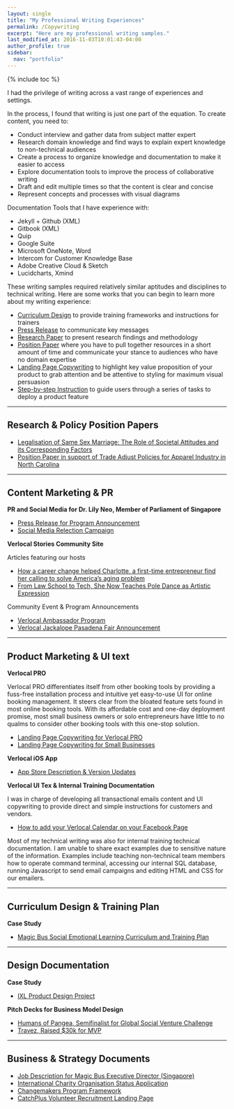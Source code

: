 ```yaml
---
layout: single
title: "My Professional Writing Experiences"
permalink: /Copywriting
excerpt: "Here are my professional writing samples."
last_modified_at: 2016-11-03T10:01:43-04:00
author_profile: true
sidebar:
  nav: "portfolio"
---
```


{% include toc %}

I had the privilege of writing across a vast range of experiences and settings.

In the process, I found that writing is just one part of the equation. To create content, you need to:
* Conduct interview and gather data from subject matter expert
* Research domain knowledge and find ways to explain expert knowledge to non-technical audiences
* Create a process to organize knowledge and documentation to make it easier to access
* Explore documentation tools to improve the process of collaborative writing
* Draft and edit multiple times so that the content is clear and concise
* Represent concepts and processes with visual diagrams

Documentation Tools that I have experience with:
* Jekyll + Github (XML)
* Gitbook (XML)
* Quip
* Google Suite
* Microsoft OneNote, Word
* Intercom for Customer Knowledge Base
* Adobe Creative Cloud & Sketch
* Lucidcharts, Xmind

These writing samples required relatively similar aptitudes and disciplines to technical writing. Here are some works that you can begin to learn more about my writing experience:
* [Curriculum Design](/curriculum) to provide training frameworks and instructions for trainers
* [Press Release](/pr) to communicate key messages
* [Research Paper](/research) to present research findings and methodology
* [Position Paper](/position) where you have to pull together resources in a short amount of time and communicate your stance to audiences who have no domain expertise
* [Landing Page Copywriting](https://www.verlocal.com/business) to highlight key value proposition of your product to grab attention and be attentive to styling for maximum visual persuasion
* [Step-by-step Instruction](http://stories.verlocal.com/2017/01/23/adding-verlocal-calendar-facebook-business-page/) to guide users through a series of tasks to deploy a product feature

<hr size="20">

## Research & Policy Position Papers


* [Legalisation of Same Sex Marriage: The Role of Societal Attitudes and its Corresponding Factors](/research)
* [Position Paper in support of Trade Adjust Policies for Apparel Industry in North Carolina](/policy)

<hr size="20">

## Content Marketing & PR

**PR and Social Media for Dr. Lily Neo, Member of Parliament of Singapore**

* [Press Release for Program Announcement](/pr)
* [Social Media Relection Campaign](/pr)


**Verlocal Stories Community Site**

Articles featuring our hosts
* [How a career change helped Charlotte, a first-time entrepreneur find her calling to solve America’s aging problem](http://stories.verlocal.com/2016/10/24/host-spotlight-charlotte-america-aging-problem/)
* [From Law School to Tech, She Now Teaches Pole Dance as Artistic Expression](http://stories.verlocal.com/2016/12/21/amy-pole-dancing-beauty/)

Community Event & Program Announcements
* [Verlocal Ambassador Program](http://stories.verlocal.com/2016/10/02/verlocal-ambassadors-sign-go-adventures-city-free/)
* [Verlocal Jackalope Pasadena Fair Announcement](https://www.jackalopeartfair.com/blog/2017/2/9/meet-verlocal)

<hr size="20">

## Product Marketing & UI text

**Verlocal PRO**

Verlocal PRO differentiates itself from other booking tools by providing a fuss-free installation process and intuitive yet easy-to-use UI for online booking management. It steers clear from the bloated feature sets found in most online booking tools. With its affordable cost and one-day deployment promise, most small business owners or solo entrepreneurs have little to no qualms to consider other booking tools with this one-stop solution.

* [Landing Page Copywriting for Verlocal PRO](https://www.verlocal.com/pro)
* [Landing Page Copywriting for Small Businesses](https://www.verlocal.com/business)

**Verlocal iOS App**

* [App Store Description & Version Updates](https://itunes.apple.com/us/app/verlocal/id1074593403?mt=8)

**Verlocal UI Tex & Internal Training Documentation**

I was in charge of developing all transactional emails content and UI copywriting to provide direct and simple instructions for customers and vendors.

* [How to add your Verlocal Calendar on your Facebook Page ](http://stories.verlocal.com/2017/01/23/adding-verlocal-calendar-facebook-business-page/)

Most of my technical writing was also for internal training technical documentation. I am unable to share exact examples due to sensitive nature of the information. Examples include teaching non-technical team members how to operate command terminal, accessing our internal SQL database, running Javascript to send email campaigns and editing HTML and CSS for our emailers.

<hr size="20">

## Curriculum Design & Training Plan

**Case Study**
* [Magic Bus Social Emotional Learning Curriculum and Training Plan](/curriculum)

<hr size="20">

## Design Documentation

**Case Study**
* [IXL Product Design Project](/ixl)

**Pitch Decks for Business Model Design**
* [Humans of Pangea, Semifinalist for Global Social Venture Challenge](/hop)
* [Travez, Raised $30k for MVP](/travez)

<hr size="20">

## Business & Strategy Documents

* [Job Description for Magic Bus Executive Director (Singapore)](/jd)
* [International Charity Organisation Status Application](/biz)
* [Changemakers Program Framework](/biz)
* [CatchPlus Volunteer Recruitment Landing Page](http://catchplusmagicbus.wixsite.com/singapore)
